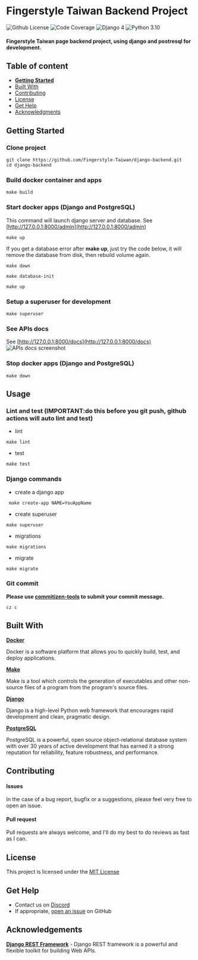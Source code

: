 # Fingerstyle Taiwan Backend Project

![Github License](https://img.shields.io/badge/license-MIT-green) ![Code Coverage](https://img.shields.io/badge/coverage-100%25-green) ![Django 4](https://img.shields.io/badge/django-4.0.4-blue.svg) ![Python 3.10](https://img.shields.io/badge/python-3.10.7-blue.svg)


#### Fingerstyle Taiwan page backend project, using django and postresql for development.

## Table of content

- [**Getting Started**](#getting-started)
- [Built With](#built-with)
- [Contributing](#contributing)
- [License](#license)
- [Get Help](#get-help)
- [Acknowledgments](#acknowledgements)

## Getting Started

### Clone project
```console
git clone https://github.com/Fingerstyle-Taiwan/django-backend.git
cd django-backend
```

### Build docker container and apps
```console
make build
```

### Start docker apps (Django and PostgreSQL)
This command will launch django server and database.
See [http://127.0.0.1:8000/admin](http://127.0.0.1:8000/admin)
```console
make up
```
If you get a database error after **make up**, just try the code below, it will remove the database from disk, then rebuild volume again.
```console
make down
```
```console
make database-init
```
```console
make up
```

### Setup a superuser for development
```console
make superuser
```

### See APIs docs
See [http://127.0.0.1:8000/docs](http://127.0.0.1:8000/docs)
![APIs docs screenshot](https://i.imgur.com/PnnrX91.png)


### Stop docker apps (Django and PostgreSQL)
```console
make down
```

## Usage

### Lint and test (IMPORTANT:do this before you git push, github actions will auto lint and test)

- lint
```console
make lint
```

- test
```console
make test
```



### Django commands

- create a django app
```console
 make create-app NAME=YouAppName
```

- create superuser
```console
make superuser
```

- migrations
```console
make migrations
```

- migrate
```console
make migrate
```

### Git commit

**Please use [commitizen-tools](https://github.com/commitizen-tools/commitizen) to submit your commit message.**
```console
cz c
```



## Built With

**[Docker](https://www.docker.com/)**

Docker is a software platform that allows you to quickly build, test, and deploy applications.


**[Make](https://www.gnu.org/software/make/)**

Make is a tool which controls the generation of executables and other non-source files of a program from the program's source files.

**[Django](https://www.djangoproject.com/)**

Django is a high-level Python web framework that encourages rapid development and clean, pragmatic design.

**[PostgreSQL](https://www.postgresql.org/)**

PostgreSQL is a powerful, open source object-relational database system with over 30 years of active development that has earned it a strong reputation for reliability, feature robustness, and performance.



## Contributing

#### Issues
In the case of a bug report, bugfix or a suggestions, please feel very free to open an issue.

#### Pull request
Pull requests are always welcome, and I'll do my best to do reviews as fast as I can.

## License

This project is licensed under the [MIT License](https://github.com/this/project/blob/master/LICENSE)

## Get Help
- Contact us on [Discord](https://discord.gg/MjjfP5qpYt)
- If appropriate, [open an issue](https://github.com/Fingerstyle-Taiwan/django-backend/issues) on GitHub

## Acknowledgements
**[Django REST Framework](https://www.django-rest-framework.org/)** - Django REST framework is a powerful and flexible toolkit for building Web APIs.
